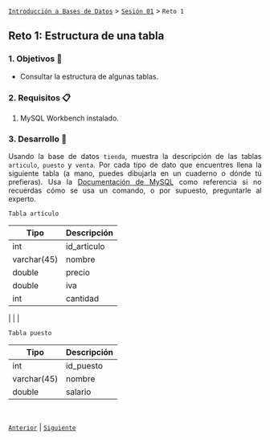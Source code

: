 [`Introducción a Bases de Datos`](../../README.md) > [`Sesión 01`](../Readme.md) > `Reto 1`
	
## Reto 1: Estructura de una tabla

<div style="text-align: justify;">

### 1. Objetivos :dart:

- Consultar la estructura de algunas tablas.

### 2. Requisitos :clipboard:

1. MySQL Workbench instalado.

### 3. Desarrollo :rocket:

Usando la base de datos `tienda`, muestra la descripción de las tablas `articulo`, `puesto` y `venta`. Por cada tipo de dato que encuentres llena la siguiente tabla (a mano, puedes dibujarla en un cuaderno o dónde tú prefieras). Usa la [Documentación de MySQL](https://dev.mysql.com/doc/refman/8.0/en/data-types.html) como referencia si no recuerdas cómo se usa un comando, o por supuesto, preguntarle al experto.

	Tabla artículo
| Tipo   | Descripción |
|---|---|
| int  | id_articulo  |
| varchar(45)  | nombre  |
| double | precio |
| double | iva  |
| int  | cantidad |

	
|   |   |	
	
	
	Tabla puesto
| Tipo   | Descripción |
|---|---|
| int  |  id_puesto |
| varchar(45)  | nombre  |
| double | salario |
	
	
	
	
	
	
	
<br/>

[`Anterior`](../Ejemplo-02/Readme.md) | [`Siguiente`](../Readme.md)

</div>

